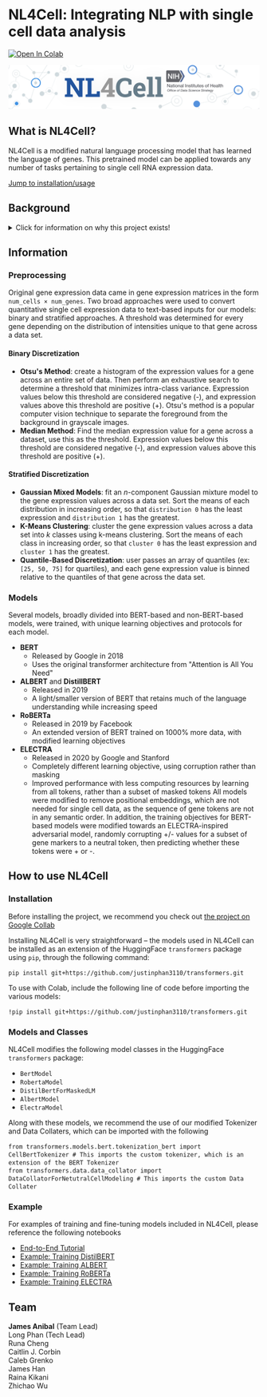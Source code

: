 # NL4Cell: Integrating NLP with single cell data analysis
[![Open In Colab](https://colab.research.google.com/assets/colab-badge.svg)](https://colab.research.google.com/drive/1z0N8pN04WOuvCxl9lK2nArOafS6X6hpf?usp=sharing)

![NL4Cell](./images/banner.png)
## What is NL4Cell?
NL4Cell is a modified natural language processing model that has learned the language of genes. This pretrained model can be applied towards any number of tasks pertaining to single cell RNA expression data.

[Jump to installation/usage](https://github.com/STRIDES-Codes/NL4Cell/blob/main/README.md#example)

## Background
<details>
  <summary>Click for information on why this project exists!</summary>
  

### Natural Language Processing
Natural language processing (NLP) has taken the world by storm. In NLP, the objective is to create artificial intelligence (AI) that is able to read and determine meaning behind language just as a human would. While this has led to some interesting linguistic applications, the technology behind language comprehension can be adapted to various domains including biological data.

Recently there has been a paradigm shift in how people train and use language models. Rather than creating and fully training a model for a singular task, large pretrained models have been created (e.g. BERT, GPT-3, etc.) that have a generalized fluency over language. Then individuals with specific aims can copy these pretrained models and "fine tune" them in order to make it more applicable to their specific tasks. For example, a team interested in medical record analysis can download a pretrained model which learned English from mining Wikipedia, and then they can fine tune the model on their smaller electronic health record database. The model's generalized knowledge of English gained from Wikipedia transfers over to a more specific task which helps combat overfitting and saves time on training. 

### Single Cell Sequencing
Single-cell cytometry allows us to view the protein expression profiles on an individual cellular basis. In short: we can look at *exactly* what proteins a cell is using an how much it is using them. This has revolutionized the way we can study biology by being able to describe the activities and inner-workings of cells in an extremely high-resolution.

There are too many applications of cytometry to enumerate here (futher complicated by how rapidly the field is developing), but there numerous tasks and applications which allow us to gain valueable insight into how both healthy and diseased cells operate spanning applications from embrology to cancer to diabetes.

### What do they have to do with each other?
So what does natural language processing have to do with single-cell data? 

Imagine you have a document. That document is comprised of words which have relationships to each other and together form the meaning for the document. There are combinations of words that make sense, and those that don't. For example we could say, "the mouse eats cheese," and the words come together in a way that makes sense syntactically and logically. On the contrary we can also say "the ladder eats cheese" which doesn't logically make sense-- a ladder and cheese don't typically go together. Language models are able to tell what makes sense and what doesn't by learning from example and gaining a general "understanding" of a language.

Now we can extend this concept to single cell data. Rather than a document comprised of words with lexical meaning, think about it in terms of a cell comprised of genes with biological meaning. We can reapply the same concepts from NLP to learn a new language, but rather than learning the meaning of words in a dictionary it learns the genes in a genome. Just as we could create a model that understands that "the mouse eats the cheese" makes more sense than "the ladder eats the cheese," we could create a model that can intuitively understand that a cell with `[CD4+, CD8-, CD20-]` makes a lot more sense than `[CD4+, CD8+, CD20+]`. This generalized understanding can then be applied towards any number of tasks just like one of the large pretrained models like GPT-3.

</details>

## Information
### Preprocessing

Original gene expression data came in gene expression matrices in the form `num_cells × num_genes`. Two broad approaches were used to convert quantitative single cell expression data to text-based inputs for our models: binary and stratified approaches. A threshold was determined for every gene depending on the distribution of intensities unique to that gene across a data set.

#### Binary Discretization
* **Otsu's Method**: create a histogram of the expression values for a gene across an entire set of data. Then perform an exhaustive search to determine a threshold that minimizes intra-class variance. Expression values below this threshold are considered negative (-), and expression values above this threshold are positive (+). Otsu's method is a popular computer vision technique to separate the foreground from the background in grayscale images.
* **Median Method**: Find the median expression value for a gene across a dataset, use this as the threshold. Expression values below this threshold are considered negative (-), and expression values above this threshold are positive (+).
#### Stratified Discretization
* **Gaussian Mixed Models**: fit an _n_-component Gaussian mixture model to the gene expression values across a data set. Sort the means of each distribution in increasing order, so that `distribution 0` has the least expression and `distribution 1` has the greatest.
* **K-Means Clustering**: cluster the gene expression values across a data set into _k_ classes using k-means clustering. Sort the means of each class in increasing order, so that `cluster 0` has the least expression and `cluster 1` has the greatest.
* **Quantile-Based Discretization**: user passes an array of quantiles (ex: `[25, 50, 75]` for quartiles), and each gene expression value is binned relative to the quantiles of that gene across the data set. 


### Models
Several models, broadly divided into BERT-based and non-BERT-based models, were trained, with unique learning objectives and protocols for each model.
* **BERT**
    * Released by Google in 2018
    * Uses the original transformer architecture from "Attention is All You Need"
* **ALBERT** and **DistillBERT**
    * Released in 2019
    * A light/smaller version of BERT that retains much of the language understanding while increasing speed
* **RoBERTa**
    * Released in 2019 by Facebook
    * An extended version of BERT trained on 1000% more data, with modified learning objectives
* **ELECTRA**
    * Released in 2020 by Google and Stanford
    * Completely different learning objective, using corruption rather than masking
    * Improved performance with less computing resources by learning from all tokens, rather than a subset of masked tokens
All models were modified to remove positional embeddings, which are not needed for single cell data, as the sequence of gene tokens are not in any semantic order. In addition, the training objectives for BERT-based models were modified towards an ELECTRA-inspired adversarial model, randomly corrupting +/- values for a subset of gene markers to a neutral token, then predicting whether these tokens were + or -.

## How to use NL4Cell

### Installation

Before installing the project, we recommend you check out [the project on Google Collab](#Null)

Installing NL4Cell is very straightforward – the models used in NL4Cell can be installed as an extension of the HuggingFace ```transformers``` package using ```pip```, through the following command:
```
pip install git+https://github.com/justinphan3110/transformers.git
```

To use with Colab, include the following line of code before importing the various models:
```
!pip install git+https://github.com/justinphan3110/transformers.git
```

### Models and Classes
NL4Cell modifies the following model classes in the HuggingFace ```transformers``` package:
* ```BertModel```
* ```RobertaModel```
* ```DistilBertForMaskedLM```
* ```AlbertModel```
* ```ElectraModel```

Along with these models, we recommend the use of our modified Tokenizer and Data Collaters, which can be imported with the following
```
from transformers.models.bert.tokenization_bert import CellBertTokenizer # This imports the custom tokenizer, which is an extension of the BERT Tokenizer
from transformers.data.data_collator import DataCollatorForNetutralCellModeling # This imports the custom Data Collater
```


### Example
For examples of training and fine-tuning models included in NL4Cell, please reference the following notebooks
* [End-to-End Tutorial](https://github.com/STRIDES-Codes/NL4Cell/blob/main/tutorials/NL4Cell_Tutorial.ipynb)
* [Example: Training DistilBERT](https://colab.research.google.com/drive/1tU0ZF14NEGOXKcF6JJTGP2Q1HVuTLpcn#scrollTo=-_mKjdOV9UF8)
* [Example: Training ALBERT](https://colab.research.google.com/drive/1N2hoGF6JqSN00tiYK7P3I8qqFuMNlkaK)
* [Example: Training RoBERTa](https://colab.research.google.com/drive/1ucWCKYwwO0ekASlVkzzTI_1SClsShqXH?usp=sharing)
* [Example: Training ELECTRA](https://colab.research.google.com/drive/1tRtoqW6jof0z8rkCqV5gud54xSm7aocZ?usp=sharing)

## Team
**James Anibal** (Team Lead) \
Long Phan (Tech Lead) \
Runa Cheng \
Caitlin J. Corbin \
Caleb Grenko \
James Han \
Raina Kikani \
Zhichao Wu
